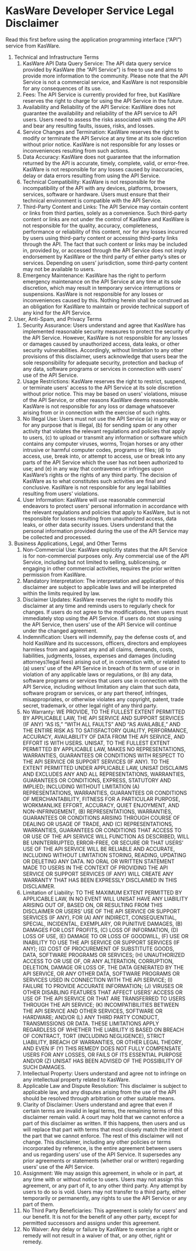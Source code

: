 # KasWare Developer Service Legal Disclaimer
Read this first before using the application programming interface (“API”) service from KasWare.
1. Technical and Infrastructure Terms
   1. KasWare API Data Query Service: The API data query service provided by KasWare (the “API Service”) is free to use and aims to provide more information to the community. Please note that the API Service is not a commercial service, and KasWare is not responsible for any consequences of its use.
   2. Fees: The API Service is currently provided for free, but KasWare reserves the right to charge for using the API Service in the future.
   3. Availability and Reliability of the API Service: KasWare does not guarantee the availability and reliability of the API service to API users. Users need to assess the risks associated with using the API and bear any resulting faults, issues, risks, and losses.
   4. Service Changes and Termination: KasWare reserves the right to modify or terminate the API Service at any time at its sole discretion without prior notice. KasWare is not responsible for any losses or inconveniences resulting from such actions.
   5. Data Accuracy: KasWare does not guarantee that the information returned by the API is accurate, timely, complete, valid, or error-free. KasWare is not responsible for any losses caused by inaccuracies, delay or data errors resulting from using the API Service.
   6. Technical Compatibility: KasWare is not responsible for the incompatibility of the API with any devices, platforms, browsers, services, software or hardware. Users must ensure that their technical environment is compatible with the API Service.
   7. Third-Party Content and Links: The API Service may contain content or links from third parties, solely as a convenience. Such third-party content or links are not under the control of KasWare and KasWare is not responsible for the quality, accuracy, completeness, performance or reliability of this content, nor for any losses incurred by users using third-party content or accessing third-party links through the API. The fact that such content or links may be included in, provided by, or accessed through the API Service does not imply endorsement by KasWare or the third party of either party’s sites or services. Depending on users’ jurisdiction, some third-party content may not be available to users.
   8. Emergency Maintenance: KasWare has the right to perform emergency maintenance on the API Service at any time at its sole discretion, which may result in temporary service interruptions or suspensions. KasWare is not responsible for any losses or inconveniences caused by this. Nothing herein shall be construed as an obligation for KasWare to maintain or provide technical support of any kind for the API Service.
2. User, Anti-Spam, and Privacy Terms
   1. Security Assurance: Users understand and agree that KasWare has implemented reasonable security measures to protect the security of the API Service. However, KasWare is not responsible for any losses or damages caused by unauthorized access, data leaks, or other security vulnerabilities. Accordingly, without limitation to any other provisions of this disclaimer, users acknowledge that users bear the sole responsibility for adequate security, protection and backup of any data, software programs or services in connection with users’ use of the API Service.
   2. Usage Restrictions: KasWare reserves the right to restrict, suspend, or terminate users' access to the API Service at its sole discretion without prior notice. This may be based on users' violations, misuse of the API Service, or other reasons KasWare deems reasonable. KasWare is not responsible for any loss or damage whatsoever arising from or in connection with the exercise of such rights.
   3. No Illegal Use: Users must not use the API Service (a) in any way or for any purpose that is illegal, (b) for sending spam or any other activity that violates the relevant regulations and policies that apply to users, (c) to upload or transmit any information or software which contains any computer viruses, worms, Trojan horses or any other intrusive or harmful computer codes, programs or files; (d) to access, use, break into, or attempt to access, use or break into any parts of the API Service which the user has not been authorized to use; and (e) in any way that contravenes or infringes upon KasWare’s rights or the rights of any third party. The decision of KasWare as to what constitutes such activities are final and conclusive. KasWare is not responsible for any legal liabilities resulting from users' violations.
   4. User Information: KasWare will use reasonable commercial endeavors to protect users' personal information in accordance with the relevant regulations and policies that apply to KasWare, but is not responsible for losses resulting from unauthorized access, data leaks, or other data security issues. Users understand that the personal information provided during the use of the API Service may be collected and processed.
3. Business Applications, Legal, and Other Terms
   1. Non-Commercial Use: KasWare explicitly states that the API Service is for non-commercial purposes only. Any commercial use of the API Service, including but not limited to selling, sublicensing, or engaging in other commercial activities, requires the prior written permission from KasWare.
   2. Mandatory Interpretation: The interpretation and application of this disclaimer are subject to applicable laws and will be interpreted within the limits required by law.
   3. Disclaimer Updates: KasWare reserves the right to modify this disclaimer at any time and reminds users to regularly check for changes. If users do not agree to the modifications, then users must immediately stop using the API Service. If users do not stop using the API Service, then users’ use of the API Service will continue under the changed agreement.
   4. Indemnification: Users will indemnify, pay the defense costs of, and hold KasWare and its successors, officers, directors and employees harmless from and against any and all claims, demands, costs, liabilities, judgments, losses, expenses and damages (including attorneys’/legal fees) arising out of, in connection with, or related to (a) users’ use of the API Service in breach of its term of use or in violation of any applicable laws or regulations, or (b) any data, software programs or services that users use in connection with the API Service, including without limitation any claim that such data, software program or services, or any part thereof, infringes, misappropriates, or otherwise violates any copyright, patent, trade secret, trademark, or other legal right of any third party.
   5. No Warranty:
   WE PROVIDE, TO THE FULLEST EXTENT PERMITTED BY APPLICABLE LAW, THE API SERVICE AND SUPPORT SERVICES (IF ANY) “AS IS,” “WITH ALL FAULTS” AND “AS AVAILABLE,” AND THE ENTIRE RISK AS TO SATISFACTORY QUALITY, PERFORMANCE, ACCURACY, AVAILABILITY OF DATA FROM THE API SERVICE, AND EFFORT IS WITH USERS. UNISAT, TO THE FULLEST EXTENT PERMITTED BY APPLICABLE LAW, MAKES NO REPRESENTATIONS, WARRANTIES, GUARANTEES OR CONDITIONS WITH RESPECT TO THE API SERVICE OR SUPPORT SERVICES (IF ANY). TO THE EXTENT PERMITTED UNDER APPLICABLE LAW, UNISAT DISCLAIMS AND EXCLUDES ANY AND ALL REPRESENTATIONS, WARRANTIES, GUARANTEES OR CONDITIONS, EXPRESS, STATUTORY AND IMPLIED; INCLUDING WITHOUT LIMITATION (A) REPRESENTATIONS, WARRANTIES, GUARANTEES OR CONDITIONS OF MERCHANTABILITY, FITNESS FOR A PARTICULAR PURPOSE, WORKMANLIKE EFFORT, ACCURACY, QUIET ENJOYMENT, AND NON-INFRINGEMENT, (B) REPRESENTATIONS, WARRANTIES, GUARANTEES OR CONDITIONS ARISING THROUGH COURSE OF DEALING OR USAGE OF TRADE, AND (C) REPRESENTATIONS, WARRANTIES, GUARANTEES OR CONDITIONS THAT ACCESS TO OR USE OF THE API SERVICE WILL FUNCTION AS DESCRIBED, WILL BE UNINTERRUPTED, ERROR-FREE, OR SECURE OR THAT USERS’ USE OF THE API SERVICE WILL BE RELIABLE AND ACCURATE, INCLUDING WITHOUT LIMITATION STORING, READING, UPDATING OR DELETING ANY DATA. NO ORAL OR WRITTEN STATEMENT MADE TO USERS IN THE CONTEXT OF PROVIDING THE API SERVICE OR SUPPORT SERVICES (IF ANY) WILL CREATE ANY WARRANTY THAT HAS BEEN EXPRESSLY DISCLAIMED IN THIS DISCLAIMER.
   6. Limitation of Liability:
   TO THE MAXIMUM EXTENT PERMITTED BY APPLICABLE LAW, IN NO EVENT WILL UNISAT HAVE ANY LIABILITY ARISING OUT OF, BASED ON, OR RESULTING FROM THIS DISCLAIMER OR USERS’ USE OF THE API SERVICE OR SUPPORT SERVICES (IF ANY), FOR (A) ANY INDIRECT, CONSEQUENTIAL, SPECIAL, INCIDENTAL, EXEMPLARY, OR PUNITIVE DAMAGES, (B) DAMAGES FOR LOST PROFITS, (C) LOSS OF INFORMATION, (D) LOSS OF USE, (E) DAMAGE TO OR LOSS OF GOODWILL, (F) USE OR INABILITY TO USE THE API SERVICE OR SUPPORT SERVICES (IF ANY); (G) COST OF PROCUREMENT OF SUBSTITUTE GOODS, DATA, SOFTWARE PROGRAMS OR SERVICES; (H) UNAUTHORIZED ACCESS TO OR USE OF, OR ANY ALTERATION, CORRUPTION, DELETION, DAMAGE OR LOSS OF, THE DATA GENERATED BY THE API SERVICE, OR ANY OTHER DATA, SOFTWARE PROGRAMS OR SERVICES USED IN CONNECTION WITH THE API SERVICE; (I) FAILURE TO PROVIDE ACCURATE INFORMATION; (J) VIRUSES OR OTHER DISABLING FEATURES THAT AFFECT USERS’ ACCESS OR USE OF THE API SERVICE OR THAT ARE TRANSFERRED TO USERS THROUGH THE API SERVICE; (K) INCOMPATIBILITIES BETWEEN THE API SERVICE AND OTHER SERVICES, SOFTWARE OR HARDWARE; AND/OR (L) ANY THIRD PARTY CONDUCT, TRANSMISSIONS OR DATA. THESE LIMITATIONS APPLY REGARDLESS OF WHETHER THE LIABILITY IS BASED ON BREACH OF CONTRACT, TORT (INCLUDING NEGLIGENCE), STRICT LIABILITY, BREACH OF WARRANTIES, OR OTHER LEGAL THEORY, AND EVEN IF (Y) THIS REMEDY DOES NOT FULLY COMPENSATE USERS FOR ANY LOSSES, OR FAILS OF ITS ESSENTIAL PURPOSE AND/OR (Z) UNISAT HAS BEEN ADVISED OF THE POSSIBILITY OF SUCH DAMAGES.
   7. Intellectual Property: Users understand and agree not to infringe on any intellectual property related to KasWare.
   8. Applicable Law and Dispute Resolution: This disclaimer is subject to applicable law, and any disputes arising from the use of the API should be resolved through arbitration or other suitable means.
   9. Clarity of Disclaimer: Users understand and agree that even if certain terms are invalid in legal terms, the remaining terms of this disclaimer remain valid.  A court may hold that we cannot enforce a part of this disclaimer as written. If this happens, then users and us will replace that part with terms that most closely match the intent of the part that we cannot enforce. The rest of this disclaimer will not change. This disclaimer, including any other policies or terms incorporated by reference, is the entire agreement between users and us regarding users’ use of the API Service. It supersedes any prior agreements or statements (whether oral or written) regarding users’ use of the API Service.
   10. Assignment: We may assign this agreement, in whole or in part, at any time with or without notice to users. Users may not assign this agreement, or any part of it, to any other third party. Any attempt by users to do so is void. Users may not transfer to a third party, either temporarily or permanently, any rights to use the API Service or any part of them.
   11. No Third Party Beneficiaries: This agreement is solely for users’ and our benefit. It is not for the benefit of any other party, except for permitted successors and assigns under this agreement.
   12. No Waiver: Any delay or failure by KasWare to exercise a right or remedy will not result in a waiver of that, or any other, right or remedy.
​